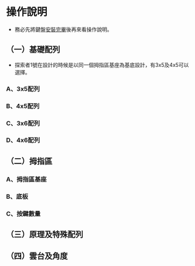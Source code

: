 # 操作說明

- 務必先將鍵盤[安裝完畢](guide.md)後再來看操作說明。

## （一）基礎配列

- 探索者1號在設計的時候是以同一個拇指區基座為基底設計，有3x5及4x5可以選擇。

### A、3x5配列



### B、4x5配列




### C、3x6配列




### D、4x6配列




## （二）拇指區



### A、拇指區基座




### B、底板




### C、按鍵數量




## （三）原理及特殊配列









## （四）雲台及角度